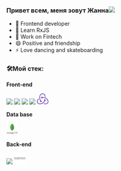 ### Привет всем, меня зовут Жанна<img src="https://raw.githubusercontent.com/aemmadi/aemmadi/master/wave.gif" width="30px">

<!--
**ZhannaAV/ZhannaAV** is a ✨ _special_ ✨ repository because its `README.md` (this file) appears on your GitHub profile.

Here are some ideas to get you started: -->

- 🔭 Frontend developer
- 🌱 Learn RxJS
- 👯 Work on Fintech
- 😄 Positive and friendship
- ⚡ Love dancing and skateboarding

 ### 🛠️Мой стек:
 **Front-end**

<code><img height="30" src="https://raw.githubusercontent.com/dereknguyen269/dereknguyen269/master/images/html.png"></code>
<code><img height="30" src="https://raw.githubusercontent.com/dereknguyen269/dereknguyen269/master/images/css3.png"></code>
<code><img height="30" src="https://raw.githubusercontent.com/dereknguyen269/dereknguyen269/master/images/js.png"></code>
<code><img height="30" src="https://raw.githubusercontent.com/dereknguyen269/dereknguyen269/master/images/reactjs.png"></code>
<code><img height="30" src="https://github.com/ZhannaAV/ZhannaAV/blob/main/images/redux_original_logo.svg"></code>


**Data base**

<code><img height="30" src="https://github.com/ZhannaAV/ZhannaAV/blob/main/images/mongodb_original_wordmark_logo.svg"></code>


**Back-end**

<code><img height="30" src="https://raw.githubusercontent.com/dereknguyen269/dereknguyen269/master/images/nodejs.png"></code>
<code><img height="30" src="https://github.com/ZhannaAV/ZhannaAV/blob/main/images/express_original_wordmark_logo.png"></code>
 

